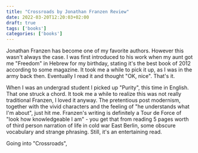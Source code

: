 ```yaml
---
title: "Crossroads by Jonathan Franzen Review"
date: 2022-03-20T12:20:03+02:00
draft: true
tags: ['books']
categories: ['books']
---
```


Jonathan Franzen has become one of my favorite authors. However this wasn't always the case. I was first introduced to his work when my aunt got me "Freedom" in Hebrew for my birthday, stating it's the best book of 2012 according to some magazine. It took me a while to pick it up, as I was in the army back then. Eventually I read it and thought "OK, nice". That's it.

When I was an undergrad student I picked up "Purity", this time in English. That one struck a chord. It took me a while to realize this was not really traditional Franzen, I loved it anyway. The pretentious post modernism, together with the vivid characters and the feeling of "he understands what I'm about", just hit me. Franzen's writing is definitely a Tour de Force of "look how knowledgeable I am" - you get that from reading 5 pages worth of third person narration of life in cold war East Berlin, some obscure vocabulary and strange phrasing. Still, it's an entertaining read.


Going into "Crossroads",
